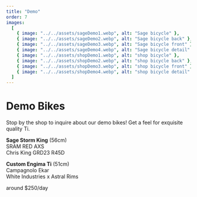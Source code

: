 ```yaml
---
title: "Demo"
order: 7
images:
  [
    { image: "../../assets/sageDemo1.webp", alt: "Sage bicycle" },
    { image: "../../assets/sageDemo2.webp", alt: "Sage bicycle back" },
    { image: "../../assets/sageDemo3.webp", alt: "Sage bicycle front" },
    { image: "../../assets/sageDemo4.webp", alt: "Sage bicycle detail" },
    { image: "../../assets/shopDemo1.webp", alt: "shop bicycle" },
    { image: "../../assets/shopDemo2.webp", alt: "shop bicycle back" },
    { image: "../../assets/shopDemo3.webp", alt: "shop bicycle front" },
    { image: "../../assets/shopDemo4.webp", alt: "shop bicycle detail" },
  ]
---
```


# Demo Bikes

Stop by the shop to inquire about our demo bikes! Get a feel for exquisite quality Ti.

**Sage Storm King** (56cm)  
SRAM RED AXS  
Chris King GRD23 R45D

**Custom Engima Ti** (51cm)  
Campagnolo Ekar  
White Industries x Astral Rims

around $250/day
